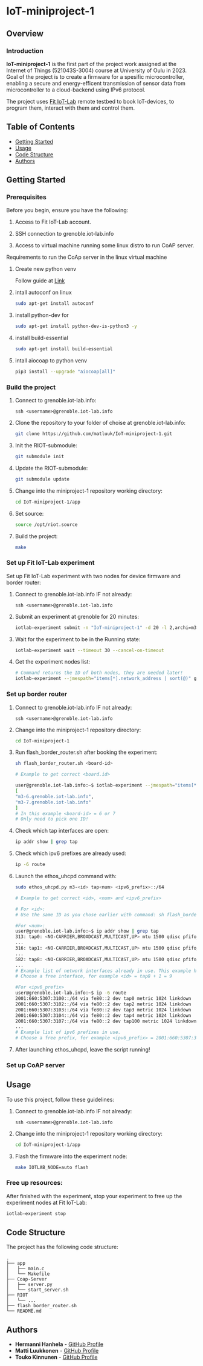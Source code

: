 # IoT-miniproject-1

## Overview

### Introduction

**IoT-miniproject-1** is the first part of the project work assigned at the Internet of Things (521043S-3004) course at University of Oulu in 2023. Goal of the project is to create a firmware for a spesific microcontroller, enabling a secure and energy-efficent transmission of sensor data from microcontroller to a cloud-backend using IPv6 protocol. 

The project uses [Fit IoT-Lab](https://www.iot-lab.info/) remote testbed to book IoT-devices, to program them, interact with them and control them.



## Table of Contents

- [Getting Started](#getting-started)
- [Usage](#usage)
- [Code Structure](#code-structure)
- [Authors](#authors)


## Getting Started

### Prerequisites

Before you begin, ensure you have the following:

1. Access to Fit IoT-Lab account.

2. SSH connection to grenoble.iot-lab.info

3. Access to virtual machine running some linux distro to run CoAP server.

Requirements to run the CoAp server in the linux virtual machine

1. Create new python venv

    Follow guide at [Link](https://docs.python.org/3/library/venv.html)

2. intall autoconf on linux 

    ```bash
    sudo apt-get install autoconf
    ```

3. install python-dev for 

    ```bash
    sudo apt-get install python-dev-is-python3 -y
    ```

4. install build-essential

    ```bash
    sudo apt-get install build-essential
    ```

5. intall aiocoap to python venv

    ```bash
    pip3 install --upgrade "aiocoap[all]"
    ```

### Build the project

1. Connect to grenoble.iot-lab.info:

    ```batch
    ssh <username>@grenoble.iot-lab.info
    ```

2. Clone the repository to your folder of choise at grenoble.iot-lab.info:

    ```bash
    git clone https://github.com/matluuk/IoT-miniproject-1.git
    ```

3. Init the RIOT-submodule:

    ```bash
    git submodule init
    ```

4. Update the RIOT-submodule:

    ```bash
    git submodule update
    ```

5. Change into the miniproject-1 repository working directory:

    ```bash
    cd IoT-miniproject-1/app
    ```

6. Set source:

    ```bash
    source /opt/riot.source
    ```

7. Build the project:

    ```bash
    make
    ```


### Set up Fit IoT-Lab experiment

Set up Fit IoT-Lab experiment with two nodes for device firmware and border router:

1. Connect to grenoble.iot-lab.info IF not already:

    ```batch
    ssh <username>@grenoble.iot-lab.info
    ```

2. Submit an experiment at grenoble for 20 minutes:

    ```bash
    iotlab-experiment submit -n "IoT-miniproject-1" -d 20 -l 2,archi=m3:at86rf231+site=grenoble
    ```

3. Wait for the experiment to be in the Running state:

    ```bash
    iotlab-experiment wait --timeout 30 --cancel-on-timeout
    ```

4. Get the experiment nodes list:

    ```bash
    # Command returns the ID of both nodes, they are needed later!
    iotlab-experiment --jmespath="items[*].network_address | sort(@)" get --nodes
    ```

### Set up border router

1. Connect to grenoble.iot-lab.info IF not already:

    ```batch
    ssh <username>@grenoble.iot-lab.info
    ```

2. Change into the miniproject-1 repository directory:

    ```bash
    cd IoT-miniproject-1
    ```

3. Run flash_border_router.sh after booking the experiment:

    ```bash
    sh flash_border_router.sh <board-id>
    ```

    ```bash
    # Example to get correct <board.id>

    user@grenoble.iot-lab.info:~$ iotlab-experiment --jmespath="items[*].network_address | sort(@)" get --nodes
    [
    "m3-6.grenoble.iot-lab.info",
    "m3-7.grenoble.iot-lab.info"
    ]
    # In this example <board-id> = 6 or 7
    # Only need to pick one ID!
    ```

4. Check which tap interfaces are open:

    ```bash
    ip addr show | grep tap
    ```

5. Check which ipv6 prefixes are already used:

    ```bash
    ip -6 route
    ```

6. Launch the ethos_uhcpd command with:

    ```bash
    sudo ethos_uhcpd.py m3-<id> tap<num> <ipv6_prefix>::/64
    ```

    ```bash
    # Example to get correct <id>, <num> and <ipv6_prefix>
    
    # For <id>:
    # Use the same ID as you chose earlier with command: sh flash_border_router.sh <board-id>

    #For <num>:
    user@grenoble.iot-lab.info:~$ ip addr show | grep tap
    313: tap0: <NO-CARRIER,BROADCAST,MULTICAST,UP> mtu 1500 qdisc pfifo_fast state DOWN group default qlen 1000
    ...
    316: tap1: <NO-CARRIER,BROADCAST,MULTICAST,UP> mtu 1500 qdisc pfifo_fast state DOWN group default qlen 1000
    ...
    582: tap8: <NO-CARRIER,BROADCAST,MULTICAST,UP> mtu 1500 qdisc pfifo_fast state DOWN group default qlen 1000
    ...
    # Example list of network interfaces already in use. This example has 3 network interfaces (eg. tap0, tap1 and tap8). 
    # Choose a free interface, for example <id> = tap8 + 1 = 9

    #For <ipv6_prefix>
    user@grenoble.iot-lab.info:~$ ip -6 route
    2001:660:5307:3100::/64 via fe80::2 dev tap0 metric 1024 linkdown  pref medium
    2001:660:5307:3102::/64 via fe80::2 dev tap2 metric 1024 linkdown  pref medium
    2001:660:5307:3103::/64 via fe80::2 dev tap3 metric 1024 linkdown  pref medium
    2001:660:5307:3104::/64 via fe80::2 dev tap4 metric 1024 linkdown  pref medium
    2001:660:5307:3107::/64 via fe80::2 dev tap100 metric 1024 linkdown  pref medium
    ...
    # Example list of ipv6 prefixes in use. 
    # Choose a free prefix, for example <ipv6_prefix> = 2001:660:5307:3108
    ```

7. After launching ethos_uhcpd, leave the script running!

### Set up CoAP server



## Usage

To use this project, follow these guidelines:

1. Connect to grenoble.iot-lab.info IF not already:

    ```batch
    ssh <username>@grenoble.iot-lab.info
    ```

2. Change into the miniproject-1 repository working directory:

    ```bash
    cd IoT-miniproject-1/app
    ```

3. Flash the firmware into the experiment node:

    ```bash
    make IOTLAB_NODE=auto flash
    ```

### Free up resources:

After finished with the experiment, stop your experiment to free up the experiment nodes at Fit IoT-Lab:

```bash
iotlab-experiment stop
```


## Code Structure

The project has the following code structure:

```plaintext
.
├── app
│   ├── main.c
│   └── Makefile
├── Coap-Server
│   ├── server.py
│   └── start_server.sh
├── RIOT
│   └── ...
├── flash_border_router.sh
└── README.md
```

## Authors

- **Hermanni Hanhela** - [GitHub Profile](https://github.com/HHanhela)
- **Matti Luukkonen** - [GitHub Profile](https://github.com/matluuk)
- **Touko Kinnunen** - [GitHub Profile](https://github.com/toukokinnunen)
